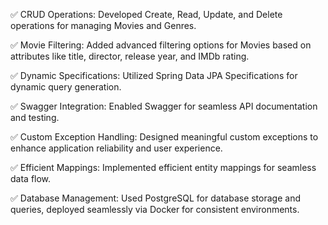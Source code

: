 ✅ CRUD Operations: Developed Create, Read, Update, and Delete operations for managing Movies and Genres.

✅ Movie Filtering: Added advanced filtering options for Movies based on attributes like title, director, release year, and IMDb rating.

✅ Dynamic Specifications: Utilized Spring Data JPA Specifications for dynamic query generation.

✅ Swagger Integration: Enabled Swagger for seamless API documentation and testing.

✅ Custom Exception Handling: Designed meaningful custom exceptions to enhance application reliability and user experience.

✅ Efficient Mappings: Implemented efficient entity mappings for seamless data flow.

✅ Database Management: Used PostgreSQL for database storage and queries, deployed seamlessly via Docker for consistent environments.
